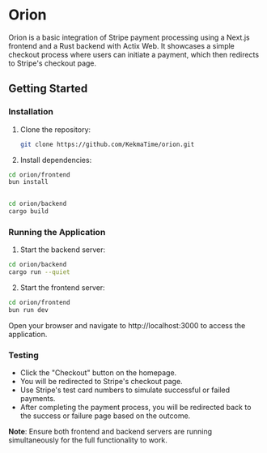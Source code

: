 # Orion

Orion is a basic integration of Stripe payment processing using a Next.js frontend and a Rust backend with Actix Web. It showcases a simple checkout process where users can initiate a payment, which then redirects to Stripe's checkout page.

## Getting Started

### Installation

1. Clone the repository:
   ```bash
   git clone https://github.com/KekmaTime/orion.git
   ```

2. Install dependencies:

```bash
cd orion/frontend
bun install


cd orion/backend
cargo build
```

### Running the Application

1. Start the backend server:

```bash
cd orion/backend
cargo run --quiet
```

2. Start the frontend server:

```bash
cd orion/frontend
bun run dev
```

Open your browser and navigate to http://localhost:3000 to access the application.  

### Testing

- Click the "Checkout" button on the homepage.
- You will be redirected to Stripe's checkout page.
- Use Stripe's test card numbers to simulate successful or failed payments.
- After completing the payment process, you will be redirected back to the success or failure page based on the outcome.

**Note**: Ensure both frontend and backend servers are running simultaneously for the full functionality to work.